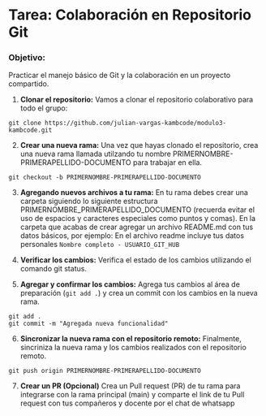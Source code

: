 # Tarea: Colaboración en Repositorio Git

### Objetivo:

Practicar el manejo básico de Git y la colaboración en un proyecto compartido.

1. **Clonar el repositorio:** Vamos a clonar el repositorio colaborativo para todo el grupo:

```
git clone https://github.com/julian-vargas-kambcode/modulo3-kambcode.git
```

2. **Crear una nueva rama:** Una vez que hayas clonado el repositorio, crea una nueva rama llamada utilzando tu nombre PRIMERNOMBRE-PRIMERAPELLIDO-DOCUMENTO para trabajar en ella.

```
git checkout -b PRIMERNOMBRE-PRIMERAPELLIDO-DOCUMENTO
```

3. **Agregando nuevos archivos a tu rama:** En tu rama debes crear una carpeta siguiendo lo siguiente estructura PRIMERNOMBRE_PRIMERAPELLIDO_DOCUMENTO (recuerda evitar el uso de espacios y caracteres especiales como puntos y comas). En la carpeta que acabas de crear agregar un archivo README.md con tus datos básicos, por ejemplo: En el archivo readme incluye tus datos personales `Nombre completo - USUARIO_GIT_HUB`

4. **Verificar los cambios:** Verifica el estado de los cambios utilizando el comando git status.

5. **Agregar y confirmar los cambios:** Agrega tus cambios al área de preparación (`git add .`) y crea un commit con los cambios en la nueva rama.

```
git add .
git commit -m "Agregada nueva funcionalidad"
```

6. **Sincronizar la nueva rama con el repositorio remoto:** Finalmente, sincriniza la nueva rama y los cambios realizados con el repositorio remoto.

```
git push origin PRIMERNOMBRE-PRIMERAPELLIDO-DOCUMENTO
```

7. **Crear un PR (Opcional)** Crea un Pull request (PR) de tu rama para integrarse con la rama principal (main) y comparte el link de tu Pull request con tus compañeros y docente por el chat de whatsapp

